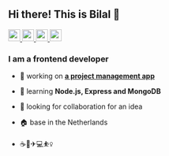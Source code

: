 ## Hi there! This is Bilal 👋
<a href="https://www.instagram.com/bllakcn/" target="_blank" rel="noreferrer">
  <img src="https://github.com/gauravghongde/social-icons/blob/master/PNG/White/Instagram_white.png" width="24">
</a><a href="https://twitter.com/bllakcn" target="_blank" rel="noreferrer">
  <img src="https://github.com/gauravghongde/social-icons/blob/master/PNG/White/Twitter_white.png" width="24">
</a><a href="https://www.linkedin.com/in/ahmet-bilal-akcan-648259133/" target="_blank" rel="noreferrer">
  <img src="https://github.com/gauravghongde/social-icons/blob/master/PNG/White/LinkedIN_white.png" width="24">
</a><a href="mailto:bllakcn35@gmail.com" target="_blank" rel="noreferrer">
  <img src="https://github.com/gauravghongde/social-icons/blob/master/PNG/White/Gmail_white.png" width="24">
</a>


### I am a __frontend developer__

- 🔭 working on [__a project management app__](../../../project-management)
- 🌱 learning __Node.js, Express and MongoDB__
- 👀 looking for collaboration for an idea

- 🏠 base in the Netherlands
- ☕🥯✈💻⛹️‍♀️
